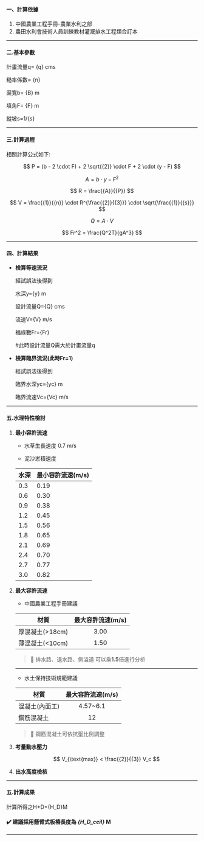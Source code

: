 
#### 一、計算依據

1. 中國農業工程手冊-農業水利之部
2. 農田水利會技術人員訓練教材灌溉排水工程類合訂本

---

#### 二.基本參數

計畫流量q= {q} cms

糙率係數= {n}

渠寬b= {B} m

填角F= {F} m

縱坡s=1/{s}

---

#### 三.計算過程

相關計算公式如下:

$$ P = (b - 2 \cdot F) + 2 \sqrt{{2}} \cdot F + 2 \cdot (y - F) $$

$$ A = b \cdot y -  F ^2 $$

$$ R = \frac{{A}}{{P}} $$

$$ V = \frac{{1}}{{n}} \cdot R^{\frac{{2}}{{3}}} \cdot \sqrt{\frac{{1}}{{s}}} $$

$$ Q = A \cdot V $$

$$ Fr^2 = \frac{Q^2T}{gA^3} $$

---

#### 四、計算結果

- **檢算等速流況**

    經試誤法後得到

    水深y={y} m

    設計流量Q={Q} cms

    流速V={V} m/s

    福祿數Fr={Fr}

    #此時設計流量Q需大於計畫流量q

- **檢算臨界流況(此時Fr=1)**

    經試誤法後得到

    臨界水深yc={yc} m

    臨界流速Vc={Vc} m/s

---

#### 五.水理特性檢討

1. **最小容許流速**

    - 水草生長速度 0.7 m/s

    - 泥沙淤積速度

    | 水深          | 最小容許流速(m/s) |
    | --- | ----------- |
    | 0.3    | 0.19                   |
    | 0.6    | 0.30                   |
    | 0.9    | 0.38                   |
    | 1.2    | 0.45                   |
    | 1.5    | 0.56                   |
    | 1.8    | 0.65                   |
    | 2.1    | 0.69                   |
    | 2.4    | 0.70                   |
    | 2.7    | 0.77                   |
    | 3.0    | 0.82                   |


2. **最大容許流速**

    - 中國農業工程手冊建議

    | 材質       | 最大容許流速(m/s) |
    | ----------- | :--------: |
    | 厚混凝土(>18cm)            | 3.00         |
    | 薄混凝土(<10cm)            | 1.50        |

    >  :pencil:  排水路、退水路、側溢道 可以乘**1.5**倍進行分析

    ---

    - 水土保持技術規範建議

    | 材質       | 最大容許流速(m/s) |
    | ----------- | :--------: |
    | 混凝土(內面工)            | 4.57~6.1        |
    | 鋼筋混凝土            | 12       |

    >  :pencil: 鋼筋混凝土可依抗壓比例調整


3. **考量動水壓力**


    $$ V_{\text{max}} < \frac{{2}}{{3}} V_c $$


4. **出水高度檢核**

---

#### 五.計算成果

計算所得之H+D={H_D}M

#### :heavy_check_mark: 建議採用懸臂式板樁長度為 *{H_D_ceil}* M

---
